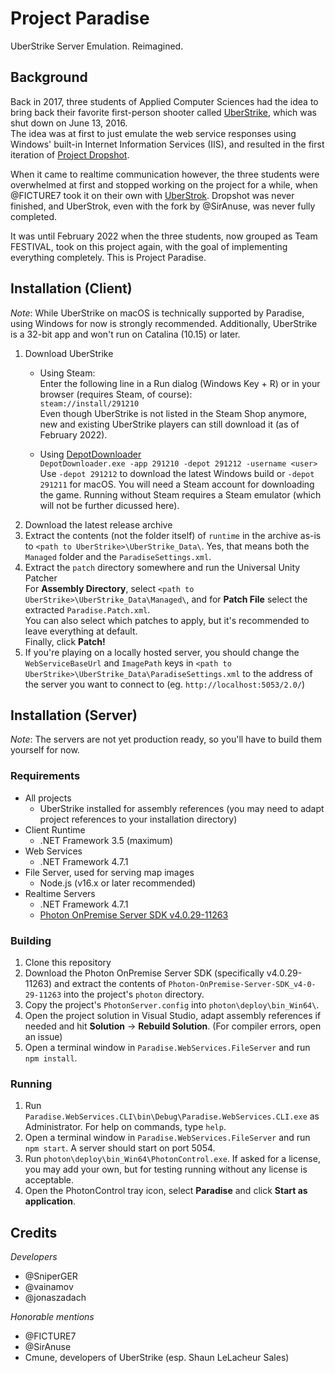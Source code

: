 # Project Paradise
UberStrike Server Emulation. Reimagined.

## Background
Back in 2017, three students of Applied Computer Sciences had the idea to bring back their favorite first-person shooter called [UberStrike](https://steamdb.info/app/291210), which was shut down on June 13, 2016.  
The idea was at first to just emulate the web service responses using Windows' built-in Internet Information Services (IIS), and resulted in the first iteration of [Project Dropshot](https://github.com/festivaldev/dropshot).

When it came to realtime communication however, the three students were overwhelmed at first and stopped working on the project for a while, when @FICTURE7 took it on their own with [UberStrok](https://github.com/FICTURE7/UberStrok). Dropshot was never finished, and UberStrok, even with the fork by @SirAnuse, was never fully completed.

It was until February 2022 when the three students, now grouped as Team FESTIVAL, took on this project again, with the goal of implementing everything completely. This is Project Paradise.

## Installation (Client)
*Note*: While UberStrike on macOS is technically supported by Paradise, using Windows for now is strongly recommended. Additionally, UberStrike is a 32-bit app and won't run on Catalina (10.15) or later.

1. Download UberStrike  
   * Using Steam:  
   Enter the following line in a Run dialog (Windows Key + R) or in your browser (requires Steam, of course):  
   ```steam://install/291210```  
   Even though UberStrike is not listed in the Steam Shop anymore, new and existing UberStrike players can still download it (as of February 2022).
   
   * Using [DepotDownloader](https://github.com/SteamRE/DepotDownloader)  
   ```DepotDownloader.exe -app 291210 -depot 291212 -username <user>```  
   Use `-depot 291212` to download the latest Windows build or `-depot 291211` for macOS. You will need a Steam account for downloading the game. Running without Steam requires a Steam emulator (which will not be further dicussed here).
2. Download the latest release archive
3. Extract the contents (not the folder itself) of `runtime` in the archive as-is to `<path to UberStrike>\UberStrike_Data\`. Yes, that means both the `Managed` folder and the `ParadiseSettings.xml`.
4. Extract the `patch` directory somewhere and run the Universal Unity Patcher  
   For **Assembly Directory**, select `<path to UberStrike>\UberStrike_Data\Managed\`, and for **Patch File** select the extracted `Paradise.Patch.xml`.  
   You can also select which patches to apply, but it's recommended to leave everything at default.  
   Finally, click **Patch!**
5. If you're playing on a locally hosted server, you should change the `WebServiceBaseUrl` and `ImagePath` keys in `<path to UberStrike>\UberStrike_Data\ParadiseSettings.xml` to the address of the server you want to connect to (eg. `http://localhost:5053/2.0/`)

## Installation (Server)
*Note*: The servers are not yet production ready, so you'll have to build them yourself for now.

### Requirements
* All projects
	* UberStrike installed for assembly references (you may need to adapt project references to your installation directory)
* Client Runtime
	* .NET Framework 3.5 (maximum)
* Web Services
	* .NET Framework 4.7.1
* File Server, used for serving map images
	* Node.js (v16.x or later recommended)
* Realtime Servers
	* .NET Framework 4.7.1
	* [Photon OnPremise Server SDK v4.0.29-11263](https://dashboard.photonengine.com/en-US/download/photon-server-sdk_v4-0-29-11263.exe)

### Building
1. Clone this repository
2. Download the Photon OnPremise Server SDK (specifically v4.0.29-11263) and extract the contents of `Photon-OnPremise-Server-SDK_v4-0-29-11263` into the project's `photon` directory.
3. Copy the project's `PhotonServer.config` into `photon\deploy\bin_Win64\`.
4. Open the project solution in Visual Studio, adapt assembly references if needed and hit **Solution** → **Rebuild Solution**. (For compiler errors, open an issue)
5. Open a terminal window in `Paradise.WebServices.FileServer` and run `npm install`.

### Running
1. Run `Paradise.WebServices.CLI\bin\Debug\Paradise.WebServices.CLI.exe` as Administrator. For help on commands, type `help`.
2. Open a terminal window in `Paradise.WebServices.FileServer` and run `npm start`. A server should start on port 5054.
3. Run `photon\deploy\bin_Win64\PhotonControl.exe`. If asked for a license, you may add your own, but for testing running without any license is acceptable.
4. Open the PhotonControl tray icon, select **Paradise** and click **Start as application**.

## Credits
_Developers_
* @SniperGER
* @vainamov
* @jonaszadach

_Honorable mentions_
* @FICTURE7
* @SirAnuse
* Cmune, developers of UberStrike (esp. Shaun LeLacheur Sales)